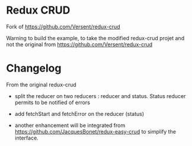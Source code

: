 # Redux CRUD

Fork of https://github.com/Versent/redux-crud

Warning to build the example, to take the modified redux-crud projet and not the original from https://github.com/Versent/redux-crud

# Changelog

From the original redux-crud

- split the reducer on two reducers : reducer and status. Status reducer permits to be notified of errors
- add fetchStart and fetchError on the reducer (status)

- another enhancement will be integrated from https://github.com/JacquesBonet/redux-easy-crud to simplify the interface.
 
